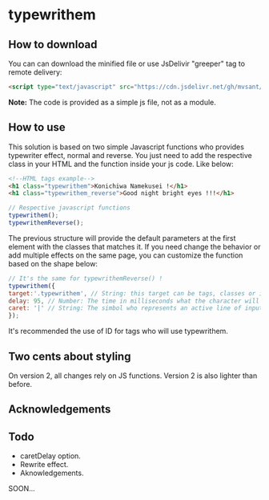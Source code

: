 # typewrithem

## How to download

You can can download the minified file or use JsDelivir "greeper" tag to remote delivery:

```HTML 
<script type="text/javascript" src="https://cdn.jsdelivr.net/gh/mvsant/typewrithem/typewrithem.min.js" defer></script>
```

**Note:** The code is provided as a simple js file, not as a module.

## How to use

This solution is based on two simple Javascript functions who provides typewriter effect, normal and reverse.
You just need to add the respective class in your HTML and the function inside your js code. Like below:

```HTML
<!--HTML tags example-->
<h1 class="typewrithem">Konichiwa Namekusei !</h1>
<h1 class="typewrithem_reverse">Good night bright eyes !!!</h1>
```

```javascript
// Respective javascript functions
typewrithem();
typewrithemReverse();
```
The previous structure will provide the default parameters at the first element with the classes that matches it.
If you need change the behavior or add multiple effects on the same page, you can customize the function based on the shape below:

```js
// It's the same for typewrithemReverse() !
typewrithem({
target:'.typewrithem', // String: this target can be tags, classes or id's.
delay: 95, // Number: The time in milliseconds what the character will appear or disappear.
caret: '|' // String: The simbol who represents an active line of input. It accepts any string input so, use your imagination ;)
});
```

It's recommended the use of ID for tags who will use typewrithem.

## Two cents about styling

On version 2, all changes rely on JS functions. Version 2 is also lighter than before.

## Acknowledgements

## Todo
- caretDelay option.
- Rewrite effect.
- Aknowledgements.

SOON...
